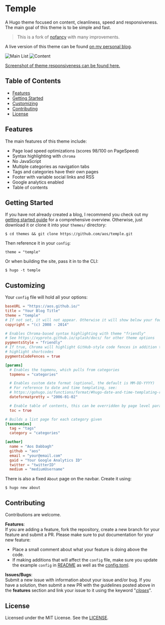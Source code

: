 # Temple

A Hugo theme focused on content, cleanliness, speed and responsiveness. The main
goal of this theme is to be simple and fast.

> This is a fork of [nofancy](https://github.com/gizak/nofancy) with many
improvements.

A live version of this theme can be found
[on my personal blog](https://aos.github.io).

![Main List](https://raw.githubusercontent.com/aos/temple/master/images/tn.png)
![Content](https://raw.githubusercontent.com/aos/temple/master/images/screenshot.png)

[Screenshot of theme responsiveness can be found here.](https://raw.githubusercontent.com/aos/temple/master/images/responsive.png)

## Table of Contents
* [Features](#features)
* [Getting Started](#getting-started)
* [Customizing](#customizing)
* [Contributing](#contributing)
* [License](#license)

## Features
The main features of this theme include:
* Page load speed optimizations (scores 98/100 on PageSpeed)
* Syntax highlighting with `chroma`
* No JavaScript
* Multiple categories as navigation tabs
* Tags and categories have their own pages
* Footer with variable social links and RSS
* Google analytics enabled
* Table of contents

## Getting Started
If you have not already created a blog, I recommend you check out my [getting
started guide](https://aos.github.io/2017/11/23/practical-guide-to-setting-up-a-hugo-blog/) for a comprehensive overview. Otherwise, just download it or clone it into
your `themes/` directory:
```
$ cd themes && git clone https://github.com/aos/temple.git
```
Then reference it in your `config`:
```
theme = "temple"
```
Or when building the site, pass it in to the CLI:
```
$ hugo -t temple
```

## Customizing
Your `config` file will hold all your options:
```toml
baseURL = "https://aos.github.io/"
title = "Your Blog Title"
theme = "temple"
# If not set, it will not appear. Otherwise it will show below your footer links
copyright = "(c) 2008 - 2014"

# Enables Chroma-based syntax highlighting with theme "friendly"
# See https://xyproto.github.io/splash/docs/ for other theme options
pygmentsStyle = "friendly"
# If true, Chroma will highlight GitHub-style code fences in addition to
# highlight shortcodes
pygmentsCodeFences = true

[params]
  # Enables the topmenu, which pulls from categories
  topmenu = "categories"

  # Enables custom date format (optional, the default is MM-DD-YYYY)
  # For reference to date and time templating, see:
  # https://gohugo.io/functions/format/#hugo-date-and-time-templating-reference
  dateformatpretty = "2006-01-02"

  # Enable table of contents, this can be overridden by page level parameter `toc`.
  toc = true

# Builds a list page for each category given
[taxonomies]
  tag = "tags"
  category = "categories"

[author]
  name = "Aos Dabbagh"
  github = "aos"
  email = "your@email.com"
  gaid = "Your Google Analytics ID"
  twitter = "twitterID"
  medium = "mediumUsername"
```

There is also a fixed `About` page on the navbar. Create it using:
```
$ hugo new about
```

## Contributing
Contributions are welcome.

**Features**:  
If you are adding a feature, fork the repository, create a new branch
for your feature and submit a PR. Please make sure to put documentation for your
new feature:
- Place a small comment about what your feature is doing above the code.
- If making additions that will affect the `config` file, make sure you update
  the example `config` in [README](README.md) as well as the
  [config.toml](exampleSite/config.toml).

**Issues/Bugs**:  
Submit a new issue with information about your issue and/or bug. If you
have a solution, then submit a new PR with the guidelines posted above in the
**features** section and link your issue to it using the keyword "[*closes*](https://help.github.com/articles/closing-issues-using-keywords/)".

## License
Licensed under the MIT License. See the [LICENSE](LICENSE).
